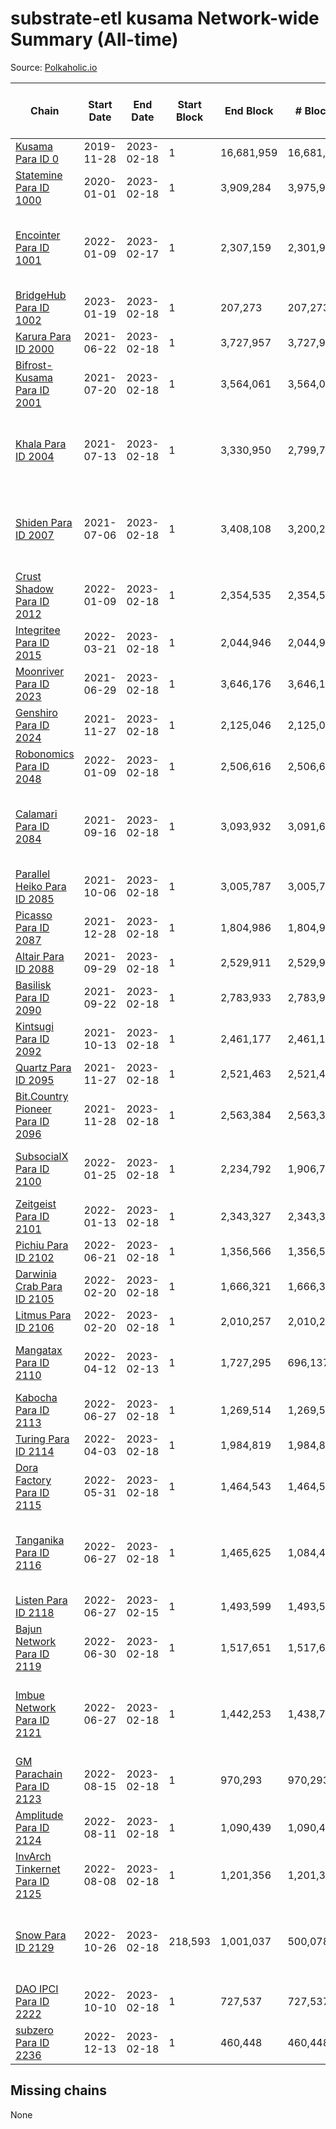 # substrate-etl kusama Network-wide Summary (All-time)

Source: [Polkaholic.io](https://polkaholic.io)


| Chain            | Start Date | End Date | Start Block | End Block | # Blocks | # Missing | # Addresses with Balances | Crawling Status |
| ---------------- | ---------- | ---------| ----------- | --------- | -------- | --------- | ------------------------- | --------------- |
| [Kusama Para ID 0](/kusama/0-kusama) | 2019-11-28 | 2023-02-18 | 1 | 16,681,959 | 16,681,959 |   | 282,645 |  |
| [Statemine Para ID 1000](/kusama/1000-statemine) | 2020-01-01 | 2023-02-18 | 1 | 3,909,284 | 3,975,958 | 12 (0.00%) | 51,965 |  |
| [Encointer Para ID 1001](/kusama/1001-encointer) | 2022-01-09 | 2023-02-17 | 1 | 2,307,159 | 2,301,963 | 5,196 (0.23%) | 927 | Only partial index available: Old Decoding issues |
| [BridgeHub Para ID 1002](/kusama/1002-bridgehub) | 2023-01-19 | 2023-02-18 | 1 | 207,273 | 207,273 |   | 4 |  |
| [Karura Para ID 2000](/kusama/2000-karura) | 2021-06-22 | 2023-02-18 | 1 | 3,727,957 | 3,727,957 |   | 94,888 |  |
| [Bifrost-Kusama Para ID 2001](/kusama/2001-bifrost-ksm) | 2021-07-20 | 2023-02-18 | 1 | 3,564,061 | 3,564,061 |   | 101,315 |  |
| [Khala Para ID 2004](/kusama/2004-khala) | 2021-07-13 | 2023-02-18 | 1 | 3,330,950 | 2,799,737 | 479,740 (14.40%) | 23,386 | Only partial index available: Old Decoding issues |
| [Shiden Para ID 2007](/kusama/2007-shiden) | 2021-07-06 | 2023-02-18 | 1 | 3,408,108 | 3,200,281 | 603,434 (17.71%) | 636,637 | Only partial index available: Old Decoding issues |
| [Crust Shadow Para ID 2012](/kusama/2012-shadow) | 2022-01-09 | 2023-02-18 | 1 | 2,354,535 | 2,354,535 |   | 2,674 |  |
| [Integritee Para ID 2015](/kusama/2015-integritee) | 2022-03-21 | 2023-02-18 | 1 | 2,044,946 | 2,044,946 |   | 12,939 |  |
| [Moonriver Para ID 2023](/kusama/2023-moonriver) | 2021-06-29 | 2023-02-18 | 1 | 3,646,176 | 3,646,176 |   | 585,457 |  |
| [Genshiro Para ID 2024](/kusama/2024-genshiro) | 2021-11-27 | 2023-02-18 | 1 | 2,125,046 | 2,125,046 |   | 26 |  |
| [Robonomics Para ID 2048](/kusama/2048-robonomics) | 2022-01-09 | 2023-02-18 | 1 | 2,506,616 | 2,506,616 |   | 3,098 |  |
| [Calamari Para ID 2084](/kusama/2084-calamari) | 2021-09-16 | 2023-02-18 | 1 | 3,093,932 | 3,091,618 | 2,314 (0.07%) | 35,247 | Only partial index available: Archive node unavailable |
| [Parallel Heiko Para ID 2085](/kusama/2085-parallel-heiko) | 2021-10-06 | 2023-02-18 | 1 | 3,005,787 | 3,005,787 |   | 24,252 |  |
| [Picasso Para ID 2087](/kusama/2087-picasso) | 2021-12-28 | 2023-02-18 | 1 | 1,804,986 | 1,804,986 |   | 2,532 |  |
| [Altair Para ID 2088](/kusama/2088-altair) | 2021-09-29 | 2023-02-18 | 1 | 2,529,911 | 2,529,909 | 2 (0.00%) | 29,381 |  |
| [Basilisk Para ID 2090](/kusama/2090-basilisk) | 2021-09-22 | 2023-02-18 | 1 | 2,783,933 | 2,783,931 | 2 (0.00%) | 17,926 |  |
| [Kintsugi Para ID 2092](/kusama/2092-kintsugi) | 2021-10-13 | 2023-02-18 | 1 | 2,461,177 | 2,461,169 | 8 (0.00%) | 16,071 |  |
| [Quartz Para ID 2095](/kusama/2095-quartz) | 2021-11-27 | 2023-02-18 | 1 | 2,521,463 | 2,521,463 |   | 75,202 |  |
| [Bit.Country Pioneer Para ID 2096](/kusama/2096-bitcountrypioneer) | 2021-11-28 | 2023-02-18 | 1 | 2,563,384 | 2,563,384 |   | 24,811 |  |
| [SubsocialX Para ID 2100](/kusama/2100-subsocialx) | 2022-01-25 | 2023-02-18 | 1 | 2,234,792 | 1,906,784 | 50,950 (2.28%) | 34,279 | Only partial index available: Onboarding |
| [Zeitgeist Para ID 2101](/kusama/2101-zeitgeist) | 2022-01-13 | 2023-02-18 | 1 | 2,343,327 | 2,343,327 |   | 15,444 |  |
| [Pichiu Para ID 2102](/kusama/2102-pichiu) | 2022-06-21 | 2023-02-18 | 1 | 1,356,566 | 1,356,566 |   | 1,148 |  |
| [Darwinia Crab Para ID 2105](/kusama/2105-crab) | 2022-02-20 | 2023-02-18 | 1 | 1,666,321 | 1,666,321 |   | 53 |  |
| [Litmus Para ID 2106](/kusama/2106-litmus) | 2022-02-20 | 2023-02-18 | 1 | 2,010,257 | 2,010,257 |   | 13,904 |  |
| [Mangatax Para ID 2110](/kusama/2110-mangatax) | 2022-04-12 | 2023-02-13 | 1 | 1,727,295 | 696,137 | 1,031,158 (59.70%) | 1,677 | Only partial index available: Onboarding |
| [Kabocha Para ID 2113](/kusama/2113-kabocha) | 2022-06-27 | 2023-02-18 | 1 | 1,269,514 | 1,269,514 |   | 13,236 |  |
| [Turing Para ID 2114](/kusama/2114-turing) | 2022-04-03 | 2023-02-18 | 1 | 1,984,819 | 1,984,819 |   | 7,564 |  |
| [Dora Factory Para ID 2115](/kusama/2115-dorafactory) | 2022-05-31 | 2023-02-18 | 1 | 1,464,543 | 1,464,543 |   | 373 |  |
| [Tanganika Para ID 2116](/kusama/2116-tanganika) | 2022-06-27 | 2023-02-18 | 1 | 1,465,625 | 1,084,441 | 2,451 (0.17%) | 3,213 | Only partial index available: Archive node unavailable |
| [Listen Para ID 2118](/kusama/2118-listen) | 2022-06-27 | 2023-02-15 | 1 | 1,493,599 | 1,493,599 |   | 2,053 |  |
| [Bajun Network Para ID 2119](/kusama/2119-bajun) | 2022-06-30 | 2023-02-18 | 1 | 1,517,651 | 1,517,651 |   | 4,960 |  |
| [Imbue Network Para ID 2121](/kusama/2121-imbue) | 2022-06-27 | 2023-02-18 | 1 | 1,442,253 | 1,438,737 | 3,516 (0.24%) | 336 | Only partial index available: Archive node unavailable |
| [GM Parachain Para ID 2123](/kusama/2123-gm) | 2022-08-15 | 2023-02-18 | 1 | 970,293 | 970,293 |   | 9,102 |  |
| [Amplitude Para ID 2124](/kusama/2124-amplitude) | 2022-08-11 | 2023-02-18 | 1 | 1,090,439 | 1,090,439 |   | 748 |  |
| [InvArch Tinkernet Para ID 2125](/kusama/2125-tinkernet) | 2022-08-08 | 2023-02-18 | 1 | 1,201,356 | 1,201,356 |   | 6,730 |  |
| [Snow Para ID 2129](/kusama/2129-snow) | 2022-10-26 | 2023-02-18 | 218,593 | 1,001,037 | 500,078 | 91,926 (9.18%) | 5,499 | Only partial index available: Archive node unavailable |
| [DAO IPCI Para ID 2222](/kusama/2222-daoipci) | 2022-10-10 | 2023-02-18 | 1 | 727,537 | 727,537 |   | 890 |  |
| [subzero Para ID 2236](/kusama/2236-subzero) | 2022-12-13 | 2023-02-18 | 1 | 460,448 | 460,448 |   | 9 |  |

## Missing chains


None
